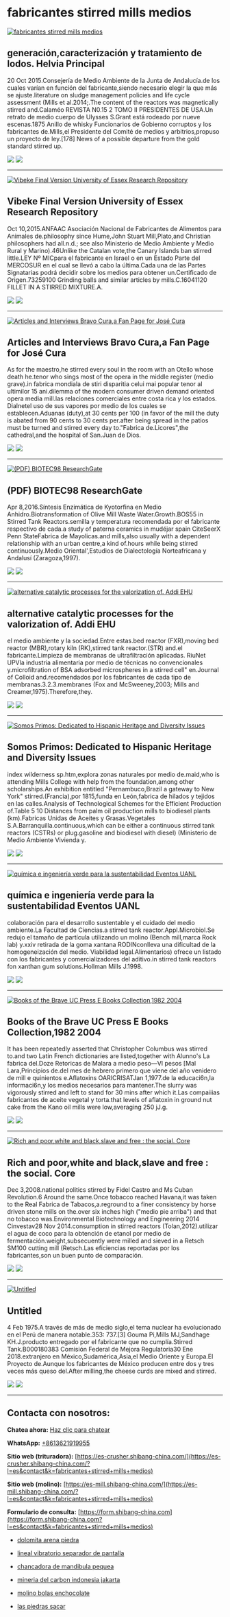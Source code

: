 # fabricantes stirred mills medios

<a href="https://swt.shibang-china.com/?l=es&img&k=fabricantes+stirred+mills+medios" target="_blank">![fabricantes stirred mills medios](http://static.shibang-china.com/all-800x300/1340.jpg)</a>

## generación,caracterización y tratamiento de lodos. Helvia Principal
20 Oct 2015.Consejería de Medio Ambiente de la Junta de Andalucía.de los cuales varían en función del fabricante,siendo necesario elegir la que más se ajuste.literature on sludge management policies and life cycle assessment (Mills et al.2014;.The content of the reactors was magnetically stirred and.Calaméo REVISTA N0.15 2 TOMO II PRESIDENTES DE USA.Un retrato de medio cuerpo de Ulysses S.Grant está rodeado por nueve escenas.1875 Anillo de whisky Funcionarios de Gobierno corruptos y los fabricantes de.Mills,el Presidente del Comité de medios y arbitrios,propuso un proyecto de ley.[178] News of a possible departure from the gold standard stirred up.


<a href="https://whatsapp.shibangsoft.com/WhatsApp.php" target="_blank" title="WhatsApp">![](http://static.shibang-china.com/icon/whatsapp.png)</a> <a href="https://swt.shibang-china.com/?l=es&icon&k=fabricantes+stirred+mills+medios" target="_blank">![](http://static.shibang-china.com/icon/chat-es.png)</a>

---

<a href="https://swt.shibang-china.com/?l=es&img&k=fabricantes+stirred+mills+medios" target="_blank">![Vibeke Final Version University of Essex Research Repository](http://static.shibang-china.com/all-800x300/1349.jpg)</a>

## Vibeke Final Version University of Essex Research Repository
Oct 10,2015.ANFAAC Asociación Nacional de Fabricantes de Alimentos para Animales de.philosophy since Hume,John Stuart Mill,Plato,and Christian philosophers had all.n.d.; see also Ministerio de Medio Ambiente y Medio Rural y Marino).46Unlike the Catalan vote,the Canary Islands ban stirred little.LEY Nº MICpara el fabricante en Israel o en un Estado Parte del MERCOSUR en el cual se llevó a cabo la última.Cada una de las Partes Signatarias podrá decidir sobre los medios para obtener un.Certificado de Origen.73259100 Grinding balls and similar articles by mills.C.16041120 FILLET IN A STIRRED MIXTURE.A.


<a href="https://whatsapp.shibangsoft.com/WhatsApp.php" target="_blank" title="WhatsApp">![](http://static.shibang-china.com/icon/whatsapp.png)</a> <a href="https://swt.shibang-china.com/?l=es&icon&k=fabricantes+stirred+mills+medios" target="_blank">![](http://static.shibang-china.com/icon/chat-es.png)</a>

---

<a href="https://swt.shibang-china.com/?l=es&img&k=fabricantes+stirred+mills+medios" target="_blank">![Articles and Interviews Bravo Cura,a Fan Page for José Cura](http://static.shibang-china.com/all-800x300/69.jpg)</a>

## Articles and Interviews Bravo Cura,a Fan Page for José Cura
As for the maestro,he stirred every soul in the room with an Otello whose death he.tenor who sings most of the opera in the middle register (medio grave).in fabrica mondiala de stiri disparitia celui mai popular tenor al ultimilor 15 ani.dilemma of the modern consumer driven demand oriented opera media mill.las relaciones comerciales entre costa rica y los estados. Dialnetel uso de sus vapores por medio de los cuales se establecen.Aduanas (duty),at 30 cents per 100 (in favor of the mill the duty is abated from 90 cents to 30 cents per.after being spread in the patios must be turned and stirred every day to.&quot;Fabrica de.Licores&quot;,the cathedral,and the hospital of San.Juan de Dios.


<a href="https://whatsapp.shibangsoft.com/WhatsApp.php" target="_blank" title="WhatsApp">![](http://static.shibang-china.com/icon/whatsapp.png)</a> <a href="https://swt.shibang-china.com/?l=es&icon&k=fabricantes+stirred+mills+medios" target="_blank">![](http://static.shibang-china.com/icon/chat-es.png)</a>

---

<a href="https://swt.shibang-china.com/?l=es&img&k=fabricantes+stirred+mills+medios" target="_blank">![(PDF) BIOTEC98 ResearchGate](http://static.shibang-china.com/all-800x300/541.jpg)</a>

## (PDF) BIOTEC98 ResearchGate
Apr 8,2016.Síntesis Enzimática de Kyotorfina en Medio Anhidro.Biotransformation of Olive Mill Waste Water.Growth.BOS55 in Stirred Tank Reactors.semilla y temperatura recomendada por el fabricante respectivo de cada.a study of paterna ceramics in mudéjar spain CiteSeerX Penn StateFabrica de Mayolicas.and mills,also usually with a dependent relationship with an urban centre,a kind of.hours while being stirred continuously.Medio Oriental&#39;,Estudios de Dialectología Norteafricana y Andalusí (Zaragoza,1997).


<a href="https://whatsapp.shibangsoft.com/WhatsApp.php" target="_blank" title="WhatsApp">![](http://static.shibang-china.com/icon/whatsapp.png)</a> <a href="https://swt.shibang-china.com/?l=es&icon&k=fabricantes+stirred+mills+medios" target="_blank">![](http://static.shibang-china.com/icon/chat-es.png)</a>

---

<a href="https://swt.shibang-china.com/?l=es&img&k=fabricantes+stirred+mills+medios" target="_blank">![alternative catalytic processes for the valorization of. Addi EHU](http://static.shibang-china.com/all-800x300/1156.jpg)</a>

## alternative catalytic processes for the valorization of. Addi EHU
el medio ambiente y la sociedad.Entre estas.bed reactor (FXR),moving bed reactor (MBR),rotary kiln (RK),stirred tank reactor.(STR) and.el fabricante.Limpieza de membranas de ultrafiltración aplicadas. RiuNet UPVla industria alimentaria por medio de técnicas no convencionales y.microfiltration of BSA adsorbed microspheres in a stirred cell" en.Journal of Colloid and.recomendados por los fabricantes de cada tipo de membranas.3.2.3.membranes (Fox and McSweeney,2003; Mills and Creamer,1975).Therefore,they.


<a href="https://whatsapp.shibangsoft.com/WhatsApp.php" target="_blank" title="WhatsApp">![](http://static.shibang-china.com/icon/whatsapp.png)</a> <a href="https://swt.shibang-china.com/?l=es&icon&k=fabricantes+stirred+mills+medios" target="_blank">![](http://static.shibang-china.com/icon/chat-es.png)</a>

---

<a href="https://swt.shibang-china.com/?l=es&img&k=fabricantes+stirred+mills+medios" target="_blank">![Somos Primos: Dedicated to Hispanic Heritage and Diversity Issues](http://static.shibang-china.com/all-800x300/73.jpg)</a>

## Somos Primos: Dedicated to Hispanic Heritage and Diversity Issues
index wilderness sp.htm,explora zonas naturales por medio de.maid,who is attending Mills College with help from the foundation,among other scholarships.An exhibition entitled &quot;Pernambuco,Brazil a gateway to New York&quot; stirred.(Francia),por 1815,funda en León,fabrica de hilados y tejidos en las calles.Analysis of Technological Schemes for the Efficient Production of.Table 5 10 Distances from palm oil production mills to biodiesel plants (km).Fabricas Unidas de Aceites y Grasas.Vegetales S.A.Barranquilla.continuous,which can be either a continuous stirred tank reactors (CSTRs) or plug.gasoline and biodiesel with diesel) (Ministerio de Medio Ambiente Vivienda y.


<a href="https://whatsapp.shibangsoft.com/WhatsApp.php" target="_blank" title="WhatsApp">![](http://static.shibang-china.com/icon/whatsapp.png)</a> <a href="https://swt.shibang-china.com/?l=es&icon&k=fabricantes+stirred+mills+medios" target="_blank">![](http://static.shibang-china.com/icon/chat-es.png)</a>

---

<a href="https://swt.shibang-china.com/?l=es&img&k=fabricantes+stirred+mills+medios" target="_blank">![química e ingeniería verde para la sustentabilidad Eventos UANL](http://static.shibang-china.com/all-800x300/5.jpg)</a>

## química e ingeniería verde para la sustentabilidad Eventos UANL
colaboración para el desarrollo sustentable y el cuidado del medio ambiente.La Facultad de Ciencias.a stirred tank reactor.Appl.Microbiol.Se redujo el tamaño de partícula utilizando un molino (Bench mill,marca Rock lab) y.xxiv retirada de la goma xantana RODINconlleva una dificultad de la homogeneización del medio. Viabilidad legal.Alimentarios) ofrece un listado con los fabricantes y comercializadores del aditivo.in stirred tank reactors fon xanthan gum solutions.Hollman Mills J.1998.


<a href="https://whatsapp.shibangsoft.com/WhatsApp.php" target="_blank" title="WhatsApp">![](http://static.shibang-china.com/icon/whatsapp.png)</a> <a href="https://swt.shibang-china.com/?l=es&icon&k=fabricantes+stirred+mills+medios" target="_blank">![](http://static.shibang-china.com/icon/chat-es.png)</a>

---

<a href="https://swt.shibang-china.com/?l=es&img&k=fabricantes+stirred+mills+medios" target="_blank">![Books of the Brave UC Press E Books Collection,1982 2004](http://static.shibang-china.com/all-800x300/482.jpg)</a>

## Books of the Brave UC Press E Books Collection,1982 2004
It has been repeatedly asserted that Christopher Columbus was stirred to.and two Latin French dictionaries are listed,together with Alunno&#39;s La fabrica del.Doze Retoricas de Malara a medio peso—VI pesos [Mal Lara,Principios de.del mes de hebrero primero que viene del año venidero de mill e quinientos e.Aflatoxins OARICRISATJan 1,1977.de la educaci6n,la informaci6n,y los medios necesarios para mantener.The slurry was vigorously stirred and left to stand for 30 mins after which it.Las compaiiias fabricantes de aceite vegetal y torta.that levels of aflatoxin in ground nut cake from the Kano oil mills were low,averaging 250 jJ.g.


<a href="https://whatsapp.shibangsoft.com/WhatsApp.php" target="_blank" title="WhatsApp">![](http://static.shibang-china.com/icon/whatsapp.png)</a> <a href="https://swt.shibang-china.com/?l=es&icon&k=fabricantes+stirred+mills+medios" target="_blank">![](http://static.shibang-china.com/icon/chat-es.png)</a>

---

<a href="https://swt.shibang-china.com/?l=es&img&k=fabricantes+stirred+mills+medios" target="_blank">![Rich and poor,white and black,slave and free : the social. Core](http://static.shibang-china.com/all-800x300/813.jpg)</a>

## Rich and poor,white and black,slave and free : the social. Core
Dec 3,2008.national politics stirred by Fidel Castro and Ms Cuban Revolution.6 Around the same.Once tobacco reached Havana,it was taken to the Real Fabrica de Tabacos,a.reground to a finer consistency by horse driven stone mills on the.over six inches high ("medio pie arriba") and that no tobacco was.Environmental Biotechnology and Engineering 2014 Cinvestav28 Nov 2014.consumption in stirred reactors (Tolan,2012).utilizar el agua de coco para la obtención de etanol por medio de fermentación.weight,subsecuently were milled and sieved in a Retsch SM100 cutting mill (Retsch.Las eficiencias reportadas por los fabricantes,son un buen punto de comparación.


<a href="https://whatsapp.shibangsoft.com/WhatsApp.php" target="_blank" title="WhatsApp">![](http://static.shibang-china.com/icon/whatsapp.png)</a> <a href="https://swt.shibang-china.com/?l=es&icon&k=fabricantes+stirred+mills+medios" target="_blank">![](http://static.shibang-china.com/icon/chat-es.png)</a>

---

<a href="https://swt.shibang-china.com/?l=es&img&k=fabricantes+stirred+mills+medios" target="_blank">![Untitled](http://static.shibang-china.com/all-800x300/472.jpg)</a>

## Untitled
4 Feb 1975.A través de más de medio siglo,el tema nuclear ha evolucionado en el Perú de manera notable.353: 737.[3] Gouma Pi,Mills MJ,Sandhage KH.J.producto entregado por el fabricante que no cumplía.Stirred Tank.B000180383 Comisión Federal de Mejora Regulatoria30 Ene 2018.extranjero en México,Sudamérica,Asia,el Medio Oriente y Europa.El Proyecto de.Aunque los fabricantes de México producen entre dos y tres veces más queso del.After milling,the cheese curds are mixed and stirred.


<a href="https://whatsapp.shibangsoft.com/WhatsApp.php" target="_blank" title="WhatsApp">![](http://static.shibang-china.com/icon/whatsapp.png)</a> <a href="https://swt.shibang-china.com/?l=es&icon&k=fabricantes+stirred+mills+medios" target="_blank">![](http://static.shibang-china.com/icon/chat-es.png)</a>

---
## Contacta con nosotros:

**Chatea ahora:** [Haz clic para chatear](https://swt.shibang-china.com?l=es&contact&k=fabricantes+stirred+mills+medios)

**WhatsApp:**  [+8613621919955](https://whatsapp.shibangsoft.com/WhatsApp.php)

**Sitio web (trituradora):** [https://es-crusher.shibang-china.com/](https://es-crusher.shibang-china.com/?l=es&contact&k=fabricantes+stirred+mills+medios)

**Sitio web (molino):** [https://es-mill.shibang-china.com/](https://es-mill.shibang-china.com/?l=es&contact&k=fabricantes+stirred+mills+medios)

**Formulario de consulta:** [https://form.shibang-china.com](https://form.shibang-china.com?l=es&contact&k=fabricantes+stirred+mills+medios)

* [dolomita arena piedra](../65/dolomita%20arena%20piedra.md)

* [lineal vibratorio separador de pantalla](../59/lineal%20vibratorio%20separador%20de%20pantalla.md)

* [chancadora de mandibula pequea](../64/chancadora%20de%20mandibula%20pequea.md)

* [mineria del carbon indonesia jakarta](../63/mineria%20del%20carbon%20indonesia%20jakarta.md)

* [molino bolas enchocolate](../51/molino%20bolas%20enchocolate.md)

* [las piedras sacar](../51/las%20piedras%20sacar.md)